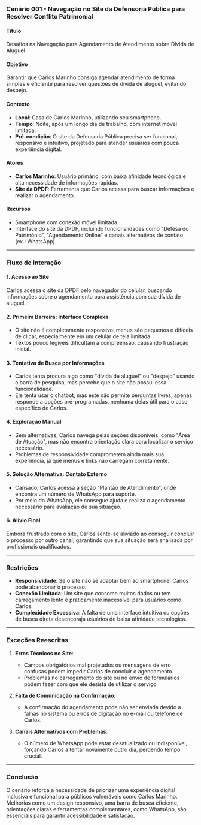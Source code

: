 ### Cenário 001 - Navegação no Site da Defensoria Pública para Resolver Conflito Patrimonial  

#### **Título**  
Desafios na Navegação para Agendamento de Atendimento sobre Dívida de Aluguel  

#### **Objetivo**  
Garantir que Carlos Marinho consiga agendar atendimento de forma simples e eficiente para resolver questões de dívida de aluguel, evitando despejo.  

#### **Contexto**  
- **Local**: Casa de Carlos Marinho, utilizando seu smartphone.  
- **Tempo**: Noite, após um longo dia de trabalho, com internet móvel limitada.  
- **Pré-condição**: O site da Defensoria Pública precisa ser funcional, responsivo e intuitivo, projetado para atender usuários com pouca experiência digital.  

#### **Atores**  
- **Carlos Marinho**: Usuário primário, com baixa afinidade tecnológica e alta necessidade de informações rápidas.  
- **Site da DPDF**: Ferramenta que Carlos acessa para buscar informações e realizar o agendamento.  

#### **Recursos**  
- Smartphone com conexão móvel limitada.  
- Interface do site da DPDF, incluindo funcionalidades como "Defesa do Patrimônio", "Agendamento Online" e canais alternativos de contato (ex.: WhatsApp).  

---

### **Fluxo de Interação**

#### **1. Acesso ao Site**  
Carlos acessa o site da DPDF pelo navegador do celular, buscando informações sobre o agendamento para assistência com sua dívida de aluguel.  

#### **2. Primeira Barreira: Interface Complexa**  
- O site não é completamente responsivo: menus são pequenos e difíceis de clicar, especialmente em um celular de tela limitada.  
- Textos pouco legíveis dificultam a compreensão, causando frustração inicial.  

#### **3. Tentativa de Busca por Informações**  
- Carlos tenta procura algo como "dívida de aluguel" ou "despejo" usando a barra de pesquisa, mas percebe que o site não possui essa funcionalidade.  
- Ele tenta usar o chatbot, mas este não permite perguntas livres, apenas responde a opções pré-programadas, nenhuma delas útil para o caso específico de Carlos.  

#### **4. Exploração Manual**  
- Sem alternativas, Carlos navega pelas seções disponíveis, como "Área de Atuação", mas não encontra orientação clara para localizar o serviço necessário.  
- Problemas de responsividade comprometem ainda mais sua experiência, já que menus e links não carregam corretamente.  

#### **5. Solução Alternativa: Contato Externo**  
- Cansado, Carlos acessa a seção "Plantão de Atendimento", onde encontra um número de WhatsApp para suporte.  
- Por meio do WhatsApp, ele consegue ajuda e realiza o agendamento necessário para avaliação de sua situação.  

#### **6. Alívio Final**  
Embora frustrado com o site, Carlos sente-se aliviado ao conseguir concluir o processo por outro canal, garantindo que sua situação será analisada por profissionais qualificados.  

---

### **Restrições**  
- **Responsividade**: Se o site não se adaptar bem ao smartphone, Carlos pode abandonar o processo.  
- **Conexão Limitada**: Um site que consome muitos dados ou tem carregamento lento é praticamente inacessível para usuários como Carlos.  
- **Complexidade Excessiva**: A falta de uma interface intuitiva ou opções de busca direta desencoraja usuários de baixa afinidade tecnológica.  

---

### **Exceções Reescritas**  
1. **Erros Técnicos no Site**:  
   - Campos obrigatórios mal projetados ou mensagens de erro confusas podem impedir Carlos de concluir o agendamento.  
   - Problemas no carregamento do site ou no envio de formulários podem fazer com que ele desista de utilizar o serviço.  

2. **Falta de Comunicação na Confirmação**:  
   - A confirmação do agendamento pode não ser enviada devido a falhas no sistema ou erros de digitação no e-mail ou telefone de Carlos.  

3. **Canais Alternativos com Problemas**:  
   - O número de WhatsApp pode estar desatualizado ou indisponível, forçando Carlos a tentar novamente outro dia, perdendo tempo crucial.  

---

### **Conclusão**  
O cenário reforça a necessidade de priorizar uma experiência digital inclusiva e funcional para públicos vulneráveis como Carlos Marinho. Melhorias como um design responsivo, uma barra de busca eficiente, orientações claras e ferramentas complementares, como WhatsApp, são essenciais para garantir acessibilidade e satisfação.